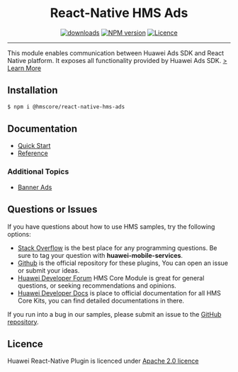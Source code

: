 <p align="center">
  <h1 align="center">React-Native HMS Ads</h1>
</p>

<p align="center">
  <a href="https://www.npmjs.com/package/@hmscore/react-native-hms-ads"><img src="https://img.shields.io/npm/dm/@hmscore/react-native-hms-ads?color=%23007EC6&style=for-the-badge" alt="downloads"></a>
  <a href="https://www.npmjs.com/package/@hmscore/react-native-hms-ads"><img src="https://img.shields.io/npm/v/@hmscore/react-native-hms-ads?color=%23ed2a1c&style=for-the-badge" alt="NPM version"></a>
  <a href="./LICENCE"><img src="https://img.shields.io/npm/l/@hmscore/react-native-hms-ads.svg?color=%3bcc62&style=for-the-badge" alt="Licence"></a>
</p>

---

This module enables communication between Huawei Ads SDK and React Native platform. It exposes all functionality provided by Huawei Ads SDK.
[> Learn More](https://developer.huawei.com/consumer/en/doc/development/HMS-Plugin-Guides/introduction-0000001050196714?ha_source=hms1)

## Installation

```bash
$ npm i @hmscore/react-native-hms-ads
```

## Documentation

- [Quick Start](https://developer.huawei.com/consumer/en/doc/development/HMS-Plugin-Guides/publisher-service-reporting-0000001074651726?ha_source=hms1)
- [Reference](https://developer.huawei.com/consumer/en/doc/development/HMS-Plugin-References-V1/overview-0000001073228987-V1?ha_source=hms1)

### Additional Topics

- [Banner Ads](https://developer.huawei.com/consumer/en/doc/development/HMS-Plugin-Guides/banner-0000001050439147?ha_source=hms1) 

## Questions or Issues

If you have questions about how to use HMS samples, try the following options:

- [Stack Overflow](https://stackoverflow.com/questions/tagged/huawei-mobile-services) is the best place for any programming questions. Be sure to tag your question with
  **huawei-mobile-services**.
- [Github](https://github.com/HMS-Core/hms-react-native-plugin) is the official repository for these plugins, You can open an issue or submit your ideas.
- [Huawei Developer Forum](https://forums.developer.huawei.com/forumPortal/en/home?fid=0101187876626530001&ha_source=hms1) HMS Core Module is great for general questions, or seeking recommendations and opinions.
- [Huawei Developer Docs](https://developer.huawei.com/consumer/en/doc/overview/HMS-Core-Plugin?ha_source=hms1) is place to official documentation for all HMS Core Kits, you can find detailed documentations in there.

If you run into a bug in our samples, please submit an issue to the [GitHub repository](https://github.com/HMS-Core/hms-react-native-plugin).

## Licence

Huawei React-Native Plugin is licenced under [Apache 2.0 licence](LICENCE)
